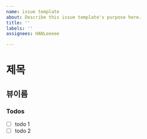 ```yaml
---
name: issue template
about: Describe this issue template's purpose here.
title: ''
labels: ''
assignees: HANLeeeee

---
```


# 제목
## 뷰이름

### Todos
- [ ] todo 1
- [ ] todo 2

